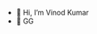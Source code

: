 - 👋 Hi, I’m Vinod Kumar
- 👀 GG

<!---
vinodkumar2019/vinodkumar2019 is a ✨ special ✨ repository because its `README.md` (this file) appears on your GitHub profile.
You can click the Preview link to take a look at your changes.
--->
